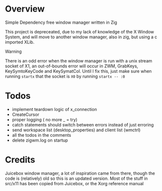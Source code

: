 Overview
=====
Simple Dependency free window manager written in Zig

This project is depreceated, due to my lack of knowledge of the X Window System, and will move to another window manager, also in zig, but using a c imported XLib.

> [!WARNING]
> There is an odd error when the window manager is run with a unix stream socket of X1, an out-of-bounds error will occur in ZWM, GrabKeys, KeySymtoKeyCode and KeySymatCol.
> Until I fix this, just make sure when running `startx` that the socket is `X0` by running `startx -- :0`


Todos
=====
- implement teardown logic of x_connection
- CreateCursor
- proper logging ( no more _ = try)
- catch statements should switch between errors instead of just erroring
- send workspace list (desktop_properties) and client list (wmctrl)
- all the todos in the comments
- delete zigwm.log on startup

Credits
======
Juicebox window manager, a lot of inspiration came from there, though the code is (relatively) old so this is an updated version.
Most of the stuff in src/x11 has been copied from Juicebox, or the Xorg reference manual
